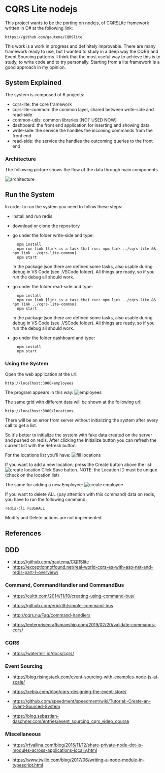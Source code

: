 # CQRS Lite nodejs

This project wants to be the porting on nodejs, of CQRSLite framework written in C# at the following link:

    https://github.com/gautema/CQRSlite

This work is a work in progress and definitely improvable.
There are many framework ready to use, but I wanted to study in a deep way the CQRS and Event Sourcing patterns. I think that the most useful way to achieve this is to study, to write code and to try personally. Starting from a lite framework is a good approach in my opinion.

## System Explained

The system is composed of 6 projects:

- cqrs-lite: the core framework
- cqrs-lite-common: the common layer, shared between write-side and read-side
- common-utils: common libraries [NOT USED NOW]
- dashboard: the front end application for inserting and showing data
- write-side: the service the handles the incoming commands from the front end
- read-side: the service the handles the outcoming queries to the front end

### Architecture

The following picture shows the flow of the data through main components

![architecture](assets/images/architecture.jpg)

## Run the System

In order to run the system you need to follow these steps:

- install and run redis
- download or clone the repository
- go under the folder write-side and type:

        npm install
        npm run link [link is a task that run: npm link ../cqrs-lite && npm link ../cqrs-lite-common]
        npm start

    In the package.json there are defined some tasks, also usable during debug in VS Code (see .VSCode folder). All things are ready, so if you run the debug all should work.

- go under the folder read-side and type:

        npm install
        npm run link [link is a task that run: npm link ../cqrs-lite && npm link ../cqrs-lite-common]
        npm start

    In the package.json there are defined some tasks, also usable during debug in VS Code (see .VSCode folder). All things are ready, so if you run the debug all should work.

- go under the folder dashboard and type:

        npm install
        npm start

### Using the System

Open the web application at the url:

    http://localhost:3000/employees

The program appears in this way:
![employees](assets/images/employees.jpg)

The same grid with different data will be shown at the following url:

    http://localhost:3000/locations

There will be an error from server without initializing the system after every call to get a list.

So it's better to initialize the system with fake data created on the server and pushed on redis.
After clicking the Initialize button you can refresh the current list with the Refresh button.

For the locations list you'll have:
![fill locations](assets/images/fill-locations.jpg)

If you want to add a new location, press the Create button above the list:
![create location](assets/images/create-location.jpg)
Click Save button.
NOTE: the Location ID must be unique (check on the location list)

The same for adding a new Employee:
![create employee](assets/images/create-employee.jpg)

If you want to delete ALL (pay attention with this command) data on redis, you have to run the following command:

    redis-cli FLUSHALL

Modify and Delete actions are not implemented.

## References

## DDD

- https://github.com/gautema/CQRSlite
- https://exceptionnotfound.net/real-world-cqrs-es-with-asp-net-and-redis-part-1-overview/

### Command, CommandHandler and CommandBus

- https://culttt.com/2014/11/10/creating-using-command-bus/

- https://github.com/erickjth/simple-command-bus

- http://cqrs.nu/Faq/command-handlers

- https://enterprisecraftsmanship.com/2019/02/20/validate-commands-cqrs/

### CQRS

- https://watermill.io/docs/cqrs/

### Event Sourcing

- https://blog.risingstack.com/event-sourcing-with-examples-node-js-at-scale/

- https://xebia.com/blog/cqrs-designing-the-event-store/

- https://github.com/speedment/speedment/wiki/Tutorial:-Create-an-Event-Sourced-System

- https://blog.sebastian-daschner.com/entries/event_sourcing_cqrs_video_course

### Miscellaneous

- https://rfvallina.com/blog/2015/11/12/share-private-node-dot-js-modules-across-applications-locally.html

- https://www.twilio.com/blog/2017/06/writing-a-node-module-in-typescript.html